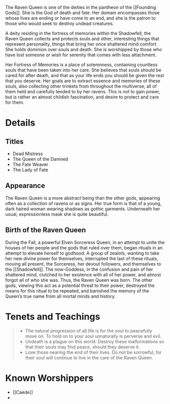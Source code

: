 The Raven Queen is one of the deities in the pantheon of the [[Founding Gods]]. She is the God of death and fate. Her domain encompasses those whose lives are ending or have come to an end, and she is the patron to those who would seek to destroy undead creatures.

A deity residing in the fortress of memories within the Shadowfell, the Raven Queen collects and protects souls and other, interesting things that represent personality, things that bring her once shattered mind comfort. She holds dominion over souls and death. She is worshipped by those who have lost someone or wish for serenity that comes with less attachment.

Her Fortress of Memories is a place of solemnness, containing countless souls that have been taken into her care. She believes that souls should be cared for after death, and that as your life ends you should be given the rest that you deserve. Her goals are to extract essence and memories of these souls, also collecting other trinkets from throughout the multiverse, all of them held and carefully tended to by her ravens. This is not to gain power, but is rather an almost childish fascination, and desire to protect and care for them.
# Details
## Titles
- Dead Mistress
- The Queen of the Damned
- The Fate Weaver
- The Lady of Fate
## Appearance
The Raven Queen is a more abstract being than the other gods, appearing often as a collection of ravens or as signs. Her true form is that of a young, dark haired woman wearing shadows as gothic garments. Underneath her usual, expressionless mask she is quite beautiful.
## Birth of the Raven Queen
During the Fall, a powerful Elven Sorceress Queen, in an attempt to unite the houses of her people and the gods that ruled over them, began rituals in an attempt to elevate herself to godhood. A group of zealots, wanting to take her new divine power for themselves, interrupted the last of these rituals, moving all present, the Sorceress, her devout followers, and themselves to the [[Shadowfell]]. The now-Goddess, in the confusion and pain of her shattered mind, clutched to her existence with all of her power, and almost forgot all of who she was. Thus, the Raven Queen was born. The other gods, viewing this act as a potential threat to their power, destroyed the means for this ritual to be repeated, and banished the memory of the Queen’s true name from all mortal minds and history.
# Tenets and Teachings
> - The natural progression of all life is for the soul to peacefully move on. To hold on to your soul unnaturally is perverse and evil.
> - Undeath is a plague on this world. Destroy these malformations so that their souls may find peace, should they deserve it.
> - Love those nearing the end of their lives. Do not be sorrowful, for their soul will continue to live in the care of the Raven Queen.
# Known Worshippers
- [[Caede]]
- 